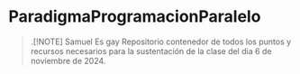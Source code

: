 # ParadigmaProgramacionParalelo

>.[!NOTE]
>Samuel Es gay
Repositorio contenedor de todos los puntos y recursos necesarios para la sustentación de la clase del dia 6 de noviembre de 2024.
